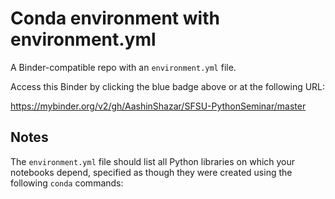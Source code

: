 # Conda environment with environment.yml

A Binder-compatible repo with an `environment.yml` file.

Access this Binder by clicking the blue badge above or at the following URL:

https://mybinder.org/v2/gh/AashinShazar/SFSU-PythonSeminar/master

## Notes
The `environment.yml` file should list all Python libraries on which your notebooks
depend, specified as though they were created using the following `conda` commands:
